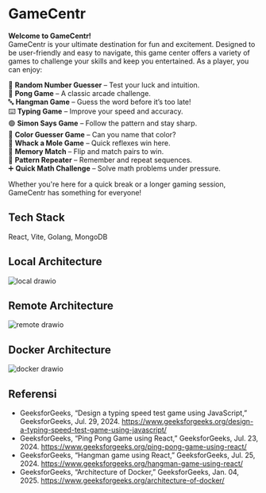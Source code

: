 # GameCentr

**Welcome to GameCentr!**  
GameCentr is your ultimate destination for fun and excitement. Designed to be user-friendly and easy to navigate, this game center offers a variety of games to challenge your skills and keep you entertained. As a player, you can enjoy:

🎯 **Random Number Guesser** – Test your luck and intuition.  
🏓 **Pong Game** – A classic arcade challenge.  
🔤 **Hangman Game** – Guess the word before it’s too late!  
⌨️ **Typing Game** – Improve your speed and accuracy.  
🟢 **Simon Says Game** – Follow the pattern and stay sharp.  
🎨 **Color Guesser Game** – Can you name that color?  
🔨 **Whack a Mole Game** – Quick reflexes win here.  
🧠 **Memory Match** – Flip and match pairs to win.  
🔁 **Pattern Repeater** – Remember and repeat sequences.  
➕ **Quick Math Challenge** – Solve math problems under pressure.  

Whether you're here for a quick break or a longer gaming session, GameCentr has something for everyone!

## Tech Stack
React, Vite, Golang, MongoDB

## Local Architecture
![local drawio](https://github.com/user-attachments/assets/6e1f3cdd-e9cc-43df-ab5f-5532bc391d85)

## Remote Architecture
![remote drawio](https://github.com/user-attachments/assets/02f0a90c-ff99-44b4-bde6-6cba53c6e6eb)

## Docker Architecture
![docker drawio](https://github.com/user-attachments/assets/f6124063-c851-45cd-b52b-bf7b49c88a7c)

## Referensi
- GeeksforGeeks, “Design a typing speed test game using JavaScript,” GeeksforGeeks, Jul. 29, 2024. https://www.geeksforgeeks.org/design-a-typing-speed-test-game-using-javascript/
- GeeksforGeeks, “Ping Pong Game using React,” GeeksforGeeks, Jul. 23, 2024. https://www.geeksforgeeks.org/ping-pong-game-using-react/
- GeeksforGeeks, “Hangman game using React,” GeeksforGeeks, Jul. 25, 2024. https://www.geeksforgeeks.org/hangman-game-using-react/
- GeeksforGeeks, “Architecture of Docker,” GeeksforGeeks, Jan. 04, 2025. https://www.geeksforgeeks.org/architecture-of-docker/
